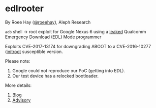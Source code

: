 # edlrooter

By Roee Hay ([@roeehay](https://twitter.com/roeehay)), Aleph Research

`adb` shell -> root exploit for Google Nexus 6 using a [leaked](https://forum.xda-developers.com/nexus-6/general/fix-fix-qhusbbulk-cm12-t3059518) Qualcomm Emergency Download (EDL) Mode programmer

Exploits CVE-2017-13174 for downgrading ABOOT to a CVE-2016-10277 ([initroot](https://github.com/alephsecurity/initroot) susceptible version.

Please note:
1. Google could not reproduce our PoC (getting into EDL).
2. Our test device has a relocked bootloader.

More details:
1. [Blog](https://alephsecurity.com/2018/01/22/qualcomm-edl-1/)
2. [Advisory](https://alephsecurity.com/vulns/aleph-2017025)

